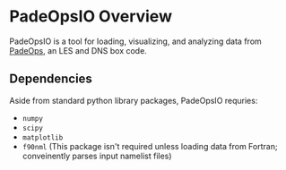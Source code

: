 # PadeOpsIO Overview

PadeOpsIO is a tool for loading, visualizing, and analyzing data from [PadeOps](https://github.com/FPAL-Stanford-University/PadeOps), an LES and DNS box code. 

## Dependencies

Aside from standard python library packages, PadeOpsIO requries: <br>
* `numpy` <br>
* `scipy` <br>
* `matplotlib` <br>
* `f90nml` (This package isn't required unless loading data from Fortran; conveinently parses input namelist files)

